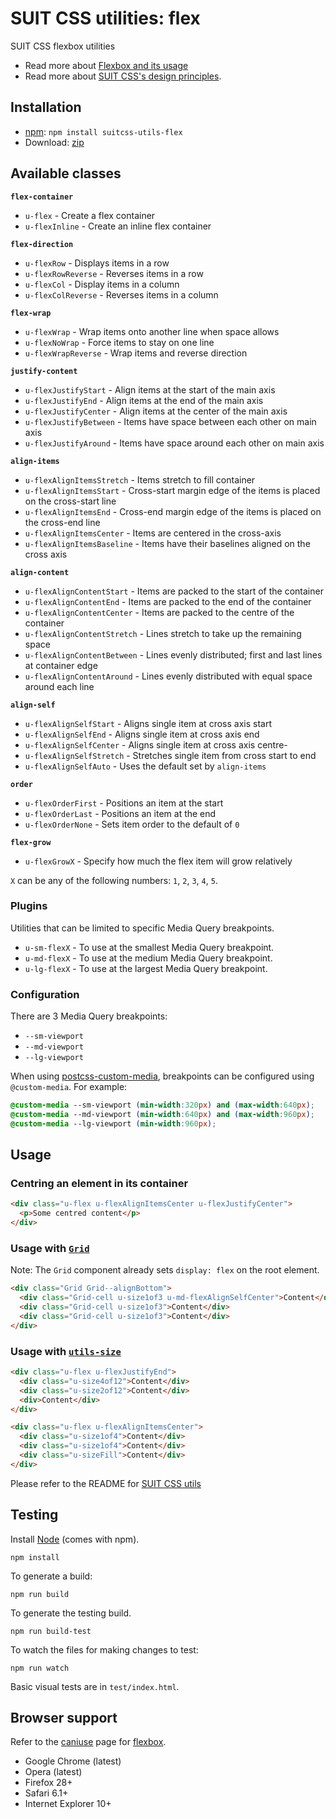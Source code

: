 # SUIT CSS utilities: flex

SUIT CSS flexbox utilities

* Read more about [Flexbox and its usage](http://www.w3.org/TR/css-flexbox/)
* Read more about [SUIT CSS's design principles](https://github.com/suitcss/suit/).

## Installation

* [npm](http://npmjs.org/): `npm install suitcss-utils-flex`
* Download: [zip](https://github.com/suitcss/utils-flex/releases/latest)

## Available classes

**`flex-container`**

* `u-flex` - Create a flex container
* `u-flexInline` - Create an inline flex container

**`flex-direction`**

* `u-flexRow` - Displays items in a row
* `u-flexRowReverse` - Reverses items in a row
* `u-flexCol` - Display items in a column
* `u-flexColReverse` - Reverses items in a column

**`flex-wrap`**

* `u-flexWrap` - Wrap items onto another line when space allows
* `u-flexNoWrap` - Force items to stay on one line
* `u-flexWrapReverse` - Wrap items and reverse direction

**`justify-content`**

* `u-flexJustifyStart` - Align items at the start of the main axis
* `u-flexJustifyEnd` - Align items at the end of the main axis
* `u-flexJustifyCenter` - Align items at the center of the main axis
* `u-flexJustifyBetween` - Items have space between each other on main axis
* `u-flexJustifyAround` - Items have space around each other on main axis

**`align-items`**

* `u-flexAlignItemsStretch` - Items stretch to fill container
* `u-flexAlignItemsStart` - Cross-start margin edge of the items is placed on the cross-start line
* `u-flexAlignItemsEnd` - Cross-end margin edge of the items is placed on the cross-end line
* `u-flexAlignItemsCenter` - Items are centered in the cross-axis
* `u-flexAlignItemsBaseline` - Items have their baselines aligned on the cross axis

**`align-content`**

* `u-flexAlignContentStart` - Items are packed to the start of the container
* `u-flexAlignContentEnd` - Items are packed to the end of the container
* `u-flexAlignContentCenter` - Items are packed to the centre of the container
* `u-flexAlignContentStretch` - Lines stretch to take up the remaining space
* `u-flexAlignContentBetween` - Lines evenly distributed; first and last lines at container edge
* `u-flexAlignContentAround` - Lines evenly distributed with equal space around each line

**`align-self`**

* `u-flexAlignSelfStart` - Aligns single item at cross axis start
* `u-flexAlignSelfEnd` - Aligns single item at cross axis end
* `u-flexAlignSelfCenter` - Aligns single item at cross axis centre-
* `u-flexAlignSelfStretch` - Stretches single item from cross start to end
* `u-flexAlignSelfAuto` - Uses the default set by `align-items`

**`order`**

* `u-flexOrderFirst` - Positions an item at the start
* `u-flexOrderLast` - Positions an item at the end
* `u-flexOrderNone` - Sets item order to the default of `0`

**`flex-grow`**

* `u-flexGrowX` - Specify how much the flex item will grow relatively

`X` can be any of the following numbers: `1`, `2`, `3`, `4`, `5`.

### Plugins

Utilities that can be limited to specific Media Query breakpoints.

* `u-sm-flexX` - To use at the smallest Media Query breakpoint.
* `u-md-flexX` - To use at the medium Media Query breakpoint.
* `u-lg-flexX` - To use at the largest Media Query breakpoint.

### Configuration

There are 3 Media Query breakpoints:

* `--sm-viewport`
* `--md-viewport`
* `--lg-viewport`

When using [postcss-custom-media](https://github.com/postcss/postcss-custom-media),
breakpoints can be configured using `@custom-media`. For example:

```css
@custom-media --sm-viewport (min-width:320px) and (max-width:640px);
@custom-media --md-viewport (min-width:640px) and (max-width:960px);
@custom-media --lg-viewport (min-width:960px);
```

## Usage

### Centring an element in its container

``` html
<div class="u-flex u-flexAlignItemsCenter u-flexJustifyCenter">
  <p>Some centred content</p>
</div>
```

### Usage with [`Grid`](https://github.com/suitcss/components-grid)

Note: The `Grid` component already sets `display: flex` on the root element.

``` html
<div class="Grid Grid--alignBottom">
  <div class="Grid-cell u-size1of3 u-md-flexAlignSelfCenter">Content</div>
  <div class="Grid-cell u-size1of3">Content</div>
  <div class="Grid-cell u-size1of3">Content</div>
</div>
```

### Usage with [`utils-size`](https://github.com/suitcss/utils-size)

``` html
<div class="u-flex u-flexJustifyEnd">
  <div class="u-size4of12">Content</div>
  <div class="u-size2of12">Content</div>
  <div>Content</div>
</div>
```

``` html
<div class="u-flex u-flexAlignItemsCenter">
  <div class="u-size1of4">Content</div>
  <div class="u-size1of4">Content</div>
  <div class="u-sizeFill">Content</div>
</div>
```

Please refer to the README for [SUIT CSS utils](https://github.com/suitcss/utils/)

## Testing

Install [Node](http://nodejs.org) (comes with npm).

```
npm install
```

To generate a build:

```
npm run build
```

To generate the testing build.

```
npm run build-test
```

To watch the files for making changes to test:

```
npm run watch
```

Basic visual tests are in `test/index.html`.

## Browser support

Refer to the [caniuse](http://caniuse.com/) page for [flexbox](http://caniuse.com/#feat=flexbox).

* Google Chrome (latest)
* Opera (latest)
* Firefox 28+
* Safari 6.1+
* Internet Explorer 10+
